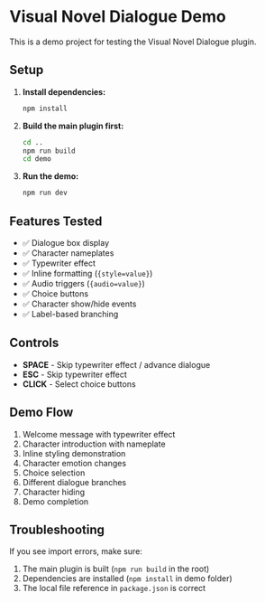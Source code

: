 # Visual Novel Dialogue Demo

This is a demo project for testing the Visual Novel Dialogue plugin.

## Setup

1. **Install dependencies:**
   ```bash
   npm install
   ```

2. **Build the main plugin first:**
   ```bash
   cd ..
   npm run build
   cd demo
   ```

3. **Run the demo:**
   ```bash
   npm run dev
   ```

## Features Tested

- ✅ Dialogue box display
- ✅ Character nameplates
- ✅ Typewriter effect
- ✅ Inline formatting (`{style=value}`)
- ✅ Audio triggers (`{audio=value}`)
- ✅ Choice buttons
- ✅ Character show/hide events
- ✅ Label-based branching

## Controls

- **SPACE** - Skip typewriter effect / advance dialogue
- **ESC** - Skip typewriter effect
- **CLICK** - Select choice buttons

## Demo Flow

1. Welcome message with typewriter effect
2. Character introduction with nameplate
3. Inline styling demonstration
4. Character emotion changes
5. Choice selection
6. Different dialogue branches
7. Character hiding
8. Demo completion

## Troubleshooting

If you see import errors, make sure:
1. The main plugin is built (`npm run build` in the root)
2. Dependencies are installed (`npm install` in demo folder)
3. The local file reference in `package.json` is correct 